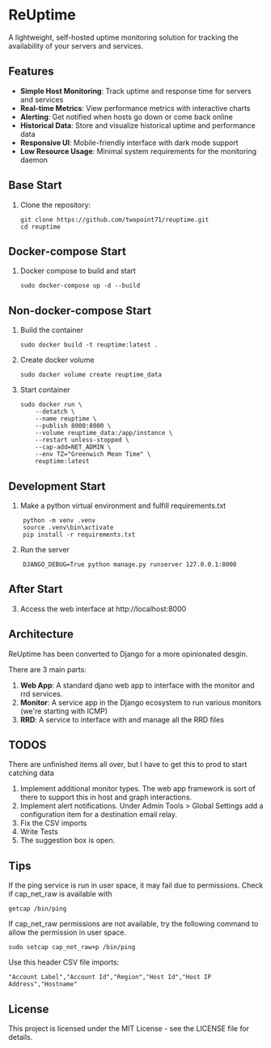 # ReUptime

A lightweight, self-hosted uptime monitoring solution for tracking the availability of your servers and services.

## Features

- **Simple Host Monitoring**: Track uptime and response time for servers and services
- **Real-time Metrics**: View performance metrics with interactive charts
- **Alerting**: Get notified when hosts go down or come back online
- **Historical Data**: Store and visualize historical uptime and performance data
- **Responsive UI**: Mobile-friendly interface with dark mode support
- **Low Resource Usage**: Minimal system requirements for the monitoring daemon

## Base Start
1. Clone the repository:
   ```
   git clone https://github.com/twopoint71/reuptime.git
   cd reuptime
   ```

## Docker-compose Start
1. Docker compose to build and start
   ```
   sudo docker-compose up -d --build
   ```
  
## Non-docker-compose Start
1. Build the container
    ```
    sudo docker build -t reuptime:latest .
    ```

2. Create docker volume
    ```
    sudo docker volume create reuptime_data
    ```

3. Start container
    ```
    sudo docker run \
        --detatch \
        --name reuptime \
        --publish 8000:8000 \
        --volume reuptime_data:/app/instance \
        --restart unless-stopped \
        --cap-add=NET_ADMIN \
        --env TZ="Greenwich Mean Time" \
        reuptime:latest
    ```

## Development Start
1. Make a python virtual environment and fulfill requirements.txt
```
    python -m venv .venv
    source .venv\bin\activate
    pip install -r requirements.txt
```

2. Run the server
```
    DJANGO_DEBUG=True python manage.py runserver 127.0.0.1:8000
```

## After Start
3. Access the web interface at http://localhost:8000

## Architecture

ReUptime has been converted to Django for a more opinionated desgin.

There are 3 main parts:
1. **Web App**: A standard djano web app to interface with the monitor and rrd services.
2. **Monitor**: A service app in the Django ecosystem to run various monitors (we're starting with ICMP)
3. **RRD**: A service to interface with and manage all the RRD files

## TODOS
There are unfinished items all over, but I have to get this to prod to start catching data
1. Implement additional monitor types. The web app framework is sort of there to support this in host and graph interactions.
2. Implement alert notifications. Under Admin Tools > Global Settings add a configuration item for a destination email relay.
3. Fix the CSV imports
4. Write Tests
5. The suggestion box is open.

## Tips
If the ping service is run in user space, it may fail due to permissions.
Check if cap_net_raw is available with

    getcap /bin/ping

If cap_net_raw permissions are not available, try the following command to allow the permission in user space.

	sudo setcap cap_net_raw+p /bin/ping

Use this header CSV file imports:

    "Account Label","Account Id","Region","Host Id","Host IP Address","Hostname"

## License

This project is licensed under the MIT License - see the LICENSE file for details.
